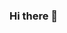 ### Hi there 👋

<!--
**MohamedTamer360/MohamedTamer360** is a ✨ _special_ ✨ repository because its `README.md` (this file) appears on your GitHub profile.

Here are some ideas to get you started:

- 🔭 I’m currently working on creating ai2 extensions :grin:
- 🌱 I’m currently learning java
-->
